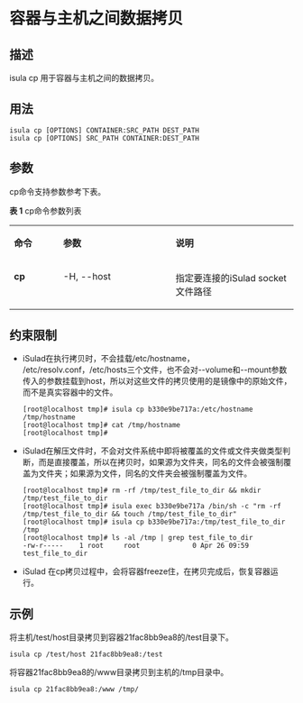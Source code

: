# 容器与主机之间数据拷贝<a name="ZH-CN_TOPIC_0184808069"></a>

## 描述<a name="zh-cn_topic_0183385750_section13350115135310"></a>

isula cp 用于容器与主机之间的数据拷贝。

## 用法<a name="zh-cn_topic_0183385750_section188811239165314"></a>

```
isula cp [OPTIONS] CONTAINER:SRC_PATH DEST_PATH
isula cp [OPTIONS] SRC_PATH CONTAINER:DEST_PATH
```

## 参数<a name="zh-cn_topic_0183385750_section4322824135919"></a>

cp命令支持参数参考下表。

**表 1**  cp命令参数列表

<a name="zh-cn_topic_0183385750_table45852013111514"></a>
<table><tbody><tr id="zh-cn_topic_0183385750_row1790211601513"><td class="cellrowborder" valign="top" width="17.333333333333336%"><p id="zh-cn_topic_0183385750_p7179821161516"><a name="zh-cn_topic_0183385750_p7179821161516"></a><a name="zh-cn_topic_0183385750_p7179821161516"></a><strong id="zh-cn_topic_0183385750_b91798219151"><a name="zh-cn_topic_0183385750_b91798219151"></a><a name="zh-cn_topic_0183385750_b91798219151"></a>命令</strong></p>
</td>
<td class="cellrowborder" valign="top" width="39.57575757575758%"><p id="zh-cn_topic_0183385750_p15179121111511"><a name="zh-cn_topic_0183385750_p15179121111511"></a><a name="zh-cn_topic_0183385750_p15179121111511"></a><strong id="zh-cn_topic_0183385750_b717982112150"><a name="zh-cn_topic_0183385750_b717982112150"></a><a name="zh-cn_topic_0183385750_b717982112150"></a>参数</strong></p>
</td>
<td class="cellrowborder" valign="top" width="43.09090909090909%"><p id="zh-cn_topic_0183385750_p10180152151511"><a name="zh-cn_topic_0183385750_p10180152151511"></a><a name="zh-cn_topic_0183385750_p10180152151511"></a><strong id="zh-cn_topic_0183385750_b718015216152"><a name="zh-cn_topic_0183385750_b718015216152"></a><a name="zh-cn_topic_0183385750_b718015216152"></a>说明</strong></p>
</td>
</tr>
<tr id="zh-cn_topic_0183385750_row89859561117"><td class="cellrowborder" valign="top" width="17.333333333333336%"><p id="zh-cn_topic_0183385750_p69851856411"><a name="zh-cn_topic_0183385750_p69851856411"></a><a name="zh-cn_topic_0183385750_p69851856411"></a><strong id="zh-cn_topic_0183385750_b192299211024"><a name="zh-cn_topic_0183385750_b192299211024"></a><a name="zh-cn_topic_0183385750_b192299211024"></a>cp</strong></p>
</td>
<td class="cellrowborder" valign="top" width="39.57575757575758%"><p id="zh-cn_topic_0183385750_p549293210212"><a name="zh-cn_topic_0183385750_p549293210212"></a><a name="zh-cn_topic_0183385750_p549293210212"></a>-H, --host</p>
</td>
<td class="cellrowborder" valign="top" width="43.09090909090909%"><p id="zh-cn_topic_0183385750_p1049213321528"><a name="zh-cn_topic_0183385750_p1049213321528"></a><a name="zh-cn_topic_0183385750_p1049213321528"></a>指定要连接的iSulad socket文件路径</p>
</td>
</tr>
</tbody>
</table>

## 约束限制<a name="zh-cn_topic_0183385750_section18811125219118"></a>

-   iSulad在执行拷贝时，不会挂载/etc/hostname， /etc/resolv.conf，/etc/hosts三个文件，也不会对--volume和--mount参数传入的参数挂载到host，所以对这些文件的拷贝使用的是镜像中的原始文件，而不是真实容器中的文件。

    ```
    [root@localhost tmp]# isula cp b330e9be717a:/etc/hostname /tmp/hostname
    [root@localhost tmp]# cat /tmp/hostname
    [root@localhost tmp]# 
    ```

-   iSulad在解压文件时，不会对文件系统中即将被覆盖的文件或文件夹做类型判断，而是直接覆盖，所以在拷贝时，如果源为文件夹，同名的文件会被强制覆盖为文件夹；如果源为文件，同名的文件夹会被强制覆盖为文件。

    ```
    [root@localhost tmp]# rm -rf /tmp/test_file_to_dir && mkdir /tmp/test_file_to_dir
    [root@localhost tmp]# isula exec b330e9be717a /bin/sh -c "rm -rf /tmp/test_file_to_dir && touch /tmp/test_file_to_dir"
    [root@localhost tmp]# isula cp b330e9be717a:/tmp/test_file_to_dir /tmp
    [root@localhost tmp]# ls -al /tmp | grep test_file_to_dir
    -rw-r-----    1 root     root             0 Apr 26 09:59 test_file_to_dir
    ```


-   iSulad 在cp拷贝过程中，会将容器freeze住，在拷贝完成后，恢复容器运行。

## 示例<a name="zh-cn_topic_0183385750_section1734193235916"></a>

将主机/test/host目录拷贝到容器21fac8bb9ea8的/test目录下。

```
isula cp /test/host 21fac8bb9ea8:/test
```

将容器21fac8bb9ea8的/www目录拷贝到主机的/tmp目录中。

```
isula cp 21fac8bb9ea8:/www /tmp/
```

